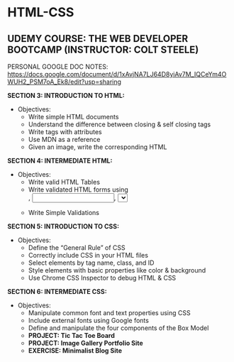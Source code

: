 # HTML-CSS

UDEMY COURSE: THE WEB DEVELOPER BOOTCAMP (INSTRUCTOR: COLT STEELE)
------------------------------------------------------------------

PERSONAL GOOGLE DOC NOTES:
 https://docs.google.com/document/d/1xAvjNA7LJ64D8yiAv7M_IQCeYm4OWUH2_PSM7oA_Ek8/edit?usp=sharing

**SECTION 3: INTRODUCTION TO HTML:** 
- Objectives: <br >
    - Write simple HTML documents <br >
    - Understand the difference between closing & self closing tags <br >
    - Write tags with attributes <br >
    - Use MDN as a reference <br >
    - Given an image, write the corresponding HTML <br >
    
 **SECTION 4: INTERMEDIATE HTML:** 
 - Objectives: <br >
     - Write valid HTML Tables <br >
     - Write validated HTML forms using <form>, <input>, <select>, and <label> tags <br >
     - Write Simple Validations <br >
    
 **SECTION 5: INTRODUCTION TO CSS:** 
- Objectives: <br >
    - Define the “General Rule” of CSS <br >
    - Correctly include CSS in your HTML files <br >
    - Select elements by tag name, class, and ID <br >
    - Style elements with basic properties like color & background <br >
    - Use Chrome CSS Inspector to debug HTML & CSS <br >
    
 **SECTION 6: INTERMEDIATE CSS:** 
- Objectives: <br >
    - Manipulate common font and text properties using CSS <br >
    - Include external fonts using Google fonts <br >
    - Define and manipulate the four components of the Box Model <br >
    - **PROJECT: Tic Tac Toe Board** <br>
    - **PROJECT: Image Gallery Portfolio Site** <br >
    - **EXERCISE: Minimalist Blog Site** <br >
